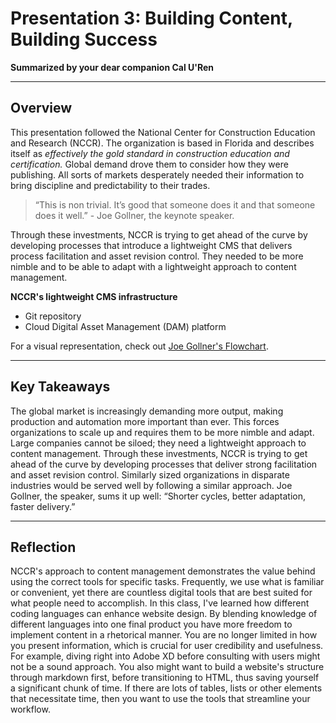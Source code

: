 # Presentation 3: Building Content, Building Success
**Summarized by your dear companion Cal U'Ren**

---

## Overview

This presentation followed the National Center for Construction Education and Research (NCCR). The organization is based in Florida and describes itself as *effectively the gold standard in construction education and certification.* Global demand drove them to consider how they were publishing. All sorts of markets desperately needed their information to bring discipline and predictability to their trades.

> “This is non trivial. It’s good that someone does it and that someone does it well.” - Joe Gollner, the keynote speaker.

Through these investments, NCCR is trying to get ahead of the curve by developing processes that introduce a lightweight CMS that delivers process facilitation and asset revision control. They needed to be more nimble and to be able to adapt with a lightweight approach to content management.

**NCCR's lightweight CMS infrastructure**

- Git repository
- Cloud Digital Asset Management (DAM) platform

For a visual representation, check out [Joe Gollner's Flowchart](https://drive.google.com/file/d/1qUyYNvMhofuNGBH623S3g4FNoavN1PqO/view).

---

## Key Takeaways

The global market is increasingly demanding more output, making production and automation more important than ever. This forces organizations to scale up and requires them to be more nimble and adapt. Large companies cannot be siloed; they need a lightweight approach to content management. Through these investments, NCCR is trying to get ahead of the curve by developing processes that deliver strong facilitation and asset revision control. Similarly sized organizations in disparate industries would be served well by following a similar approach. Joe Gollner, the speaker, sums it up well: “Shorter cycles, better adaptation, faster delivery.”

---

## Reflection

NCCR's approach to content management demonstrates the value behind using the correct tools for specific tasks. Frequently, we use what is familiar or convenient, yet there are countless digital tools that are best suited for what people need to accomplish. In this class, I've learned how different coding languages can enhance website design. By blending knowledge of different languages into one final product you have more freedom to implement content in a rhetorical manner. You are no longer limited in how you present information, which is crucial for user credibility and usefulness. For example, diving right into Adobe XD before consulting with users might not be a sound approach. You also might want to build a website's structure through markdown first, before transitioning to HTML, thus saving yourself a significant chunk of time. If there are lots of tables, lists or other elements that necessitate time, then you want to use the tools that streamline your workflow.
